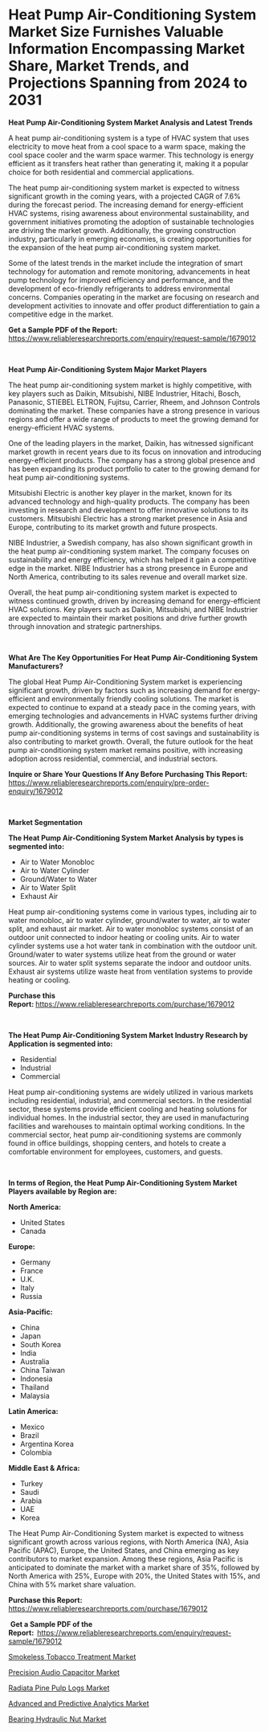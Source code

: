 <p><h1>Heat Pump Air-Conditioning System Market Size Furnishes Valuable Information Encompassing Market Share, Market Trends, and Projections Spanning from 2024 to 2031</h1></p><p><strong>Heat Pump Air-Conditioning System Market Analysis and Latest Trends</strong></p>
<p><p>A heat pump air-conditioning system is a type of HVAC system that uses electricity to move heat from a cool space to a warm space, making the cool space cooler and the warm space warmer. This technology is energy efficient as it transfers heat rather than generating it, making it a popular choice for both residential and commercial applications.</p><p>The heat pump air-conditioning system market is expected to witness significant growth in the coming years, with a projected CAGR of 7.6% during the forecast period. The increasing demand for energy-efficient HVAC systems, rising awareness about environmental sustainability, and government initiatives promoting the adoption of sustainable technologies are driving the market growth. Additionally, the growing construction industry, particularly in emerging economies, is creating opportunities for the expansion of the heat pump air-conditioning system market.</p><p>Some of the latest trends in the market include the integration of smart technology for automation and remote monitoring, advancements in heat pump technology for improved efficiency and performance, and the development of eco-friendly refrigerants to address environmental concerns. Companies operating in the market are focusing on research and development activities to innovate and offer product differentiation to gain a competitive edge in the market.</p></p>
<p><strong>Get a Sample PDF of the Report:&nbsp;</strong> <a href="https://www.reliableresearchreports.com/enquiry/request-sample/1679012">https://www.reliableresearchreports.com/enquiry/request-sample/1679012</a></p>
<p>&nbsp;</p>
<p><strong>Heat Pump Air-Conditioning System Major Market Players</strong></p>
<p><p>The heat pump air-conditioning system market is highly competitive, with key players such as Daikin, Mitsubishi, NIBE Industrier, Hitachi, Bosch, Panasonic, STIEBEL ELTRON, Fujitsu, Carrier, Rheem, and Johnson Controls dominating the market. These companies have a strong presence in various regions and offer a wide range of products to meet the growing demand for energy-efficient HVAC systems.</p><p>One of the leading players in the market, Daikin, has witnessed significant market growth in recent years due to its focus on innovation and introducing energy-efficient products. The company has a strong global presence and has been expanding its product portfolio to cater to the growing demand for heat pump air-conditioning systems.</p><p>Mitsubishi Electric is another key player in the market, known for its advanced technology and high-quality products. The company has been investing in research and development to offer innovative solutions to its customers. Mitsubishi Electric has a strong market presence in Asia and Europe, contributing to its market growth and future prospects.</p><p>NIBE Industrier, a Swedish company, has also shown significant growth in the heat pump air-conditioning system market. The company focuses on sustainability and energy efficiency, which has helped it gain a competitive edge in the market. NIBE Industrier has a strong presence in Europe and North America, contributing to its sales revenue and overall market size.</p><p>Overall, the heat pump air-conditioning system market is expected to witness continued growth, driven by increasing demand for energy-efficient HVAC solutions. Key players such as Daikin, Mitsubishi, and NIBE Industrier are expected to maintain their market positions and drive further growth through innovation and strategic partnerships.</p></p>
<p>&nbsp;</p>
<p><strong>What Are The Key Opportunities For Heat Pump Air-Conditioning System Manufacturers?</strong></p>
<p><p>The global Heat Pump Air-Conditioning System market is experiencing significant growth, driven by factors such as increasing demand for energy-efficient and environmentally friendly cooling solutions. The market is expected to continue to expand at a steady pace in the coming years, with emerging technologies and advancements in HVAC systems further driving growth. Additionally, the growing awareness about the benefits of heat pump air-conditioning systems in terms of cost savings and sustainability is also contributing to market growth. Overall, the future outlook for the heat pump air-conditioning system market remains positive, with increasing adoption across residential, commercial, and industrial sectors.</p></p>
<p><strong>Inquire or Share Your Questions If Any Before Purchasing This Report:</strong> <a href="https://www.reliableresearchreports.com/enquiry/pre-order-enquiry/1679012">https://www.reliableresearchreports.com/enquiry/pre-order-enquiry/1679012</a></p>
<p>&nbsp;</p>
<p><strong>Market Segmentation</strong></p>
<p><strong>The Heat Pump Air-Conditioning System Market Analysis by types is segmented into:</strong></p>
<p><ul><li>Air to Water Monobloc</li><li>Air to Water Cylinder</li><li>Ground/Water to Water</li><li>Air to Water Split</li><li>Exhaust Air</li></ul></p>
<p><p>Heat pump air-conditioning systems come in various types, including air to water monobloc, air to water cylinder, ground/water to water, air to water split, and exhaust air market. Air to water monobloc systems consist of an outdoor unit connected to indoor heating or cooling units. Air to water cylinder systems use a hot water tank in combination with the outdoor unit. Ground/water to water systems utilize heat from the ground or water sources. Air to water split systems separate the indoor and outdoor units. Exhaust air systems utilize waste heat from ventilation systems to provide heating or cooling.</p></p>
<p><strong>Purchase this Report:&nbsp;</strong><a href="https://www.reliableresearchreports.com/purchase/1679012">https://www.reliableresearchreports.com/purchase/1679012</a></p>
<p>&nbsp;</p>
<p><strong>The Heat Pump Air-Conditioning System Market Industry Research by Application is segmented into:</strong></p>
<p><ul><li>Residential</li><li>Industrial</li><li>Commercial</li></ul></p>
<p><p>Heat pump air-conditioning systems are widely utilized in various markets including residential, industrial, and commercial sectors. In the residential sector, these systems provide efficient cooling and heating solutions for individual homes. In the industrial sector, they are used in manufacturing facilities and warehouses to maintain optimal working conditions. In the commercial sector, heat pump air-conditioning systems are commonly found in office buildings, shopping centers, and hotels to create a comfortable environment for employees, customers, and guests.</p></p>
<p>&nbsp;</p>
<p><strong>In terms of Region, the Heat Pump Air-Conditioning System Market Players available by Region are:</strong></p>
<p>
    <p> <strong> North America: </strong>
        <ul>
            <li>United States</li>
            <li>Canada</li>
        </ul>
        </p> 
    <p> <strong> Europe: </strong>
        <ul>
            <li>Germany</li>
            <li>France</li>
            <li>U.K.</li>
            <li>Italy</li>
            <li>Russia</li>
        </ul>
        </p> 
    <p> <strong> Asia-Pacific: </strong>
        <ul>
            <li>China</li>
            <li>Japan</li>
            <li>South Korea</li>
            <li>India</li>
            <li>Australia</li>
            <li>China Taiwan</li>
            <li>Indonesia</li>
            <li>Thailand</li>
            <li>Malaysia</li>
        </ul>
        </p> 
    <p> <strong> Latin America: </strong>
        <ul>
            <li>Mexico</li>
            <li>Brazil</li>
            <li>Argentina Korea</li>
            <li>Colombia</li>
        </ul>
        </p> 
    <p> <strong> Middle East & Africa: </strong>
        <ul>
            <li>Turkey</li>
            <li>Saudi</li>
            <li>Arabia</li>
            <li>UAE</li>
            <li>Korea</li>
        </ul>
    </p>
    </p>
<p><p>The Heat Pump Air-Conditioning System market is expected to witness significant growth across various regions, with North America (NA), Asia Pacific (APAC), Europe, the United States, and China emerging as key contributors to market expansion. Among these regions, Asia Pacific is anticipated to dominate the market with a market share of 35%, followed by North America with 25%, Europe with 20%, the United States with 15%, and China with 5% market share valuation.</p></p>
<p><strong>Purchase this Report: </strong><a href="https://www.reliableresearchreports.com/purchase/1679012">https://www.reliableresearchreports.com/purchase/1679012</a></p>
<p>&nbsp;<strong>Get a Sample PDF of the Report:&nbsp;&nbsp;</strong><a href="https://www.reliableresearchreports.com/enquiry/request-sample/1679012">https://www.reliableresearchreports.com/enquiry/request-sample/1679012</a></p>
<p><strong></strong></p>
<p><p><a href="https://medium.com/p/7f940014e7ad/edit">Smokeless Tobacco Treatment Market</a></p><p><a href="https://issuu.com/reportprime-2/docs/precision-audio-capacitor-market-size-2030.pptx">Precision Audio Capacitor Market</a></p><p><a href="https://github.com/YashRP12/Market-Research-Report-List-3/blob/main/radiata-pine-pulp-logs-market.md">Radiata Pine Pulp Logs Market</a></p><p><a href="https://medium.com/p/de0a0c34d69a/edit">Advanced and Predictive Analytics Market</a></p><p><a href="https://issuu.com/reportprime-2/docs/bearing-hydraulic-nut-market-size-2030.pptx">Bearing Hydraulic Nut Market</a></p></p>